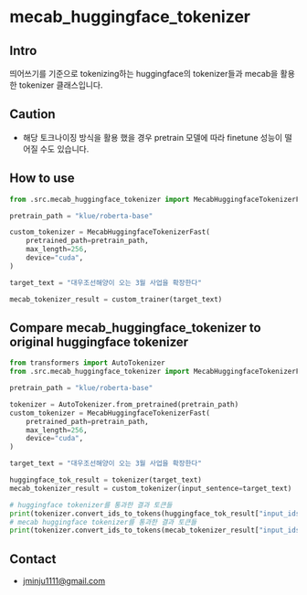 # mecab_huggingface_tokenizer
## Intro
띄어쓰기를 기준으로 tokenizing하는 huggingface의 tokenizer들과 mecab을 활용한 tokenizer 클래스입니다.

## Caution
* 해당 토크나이징 방식을 활용 했을 경우 pretrain 모델에 따라 finetune 성능이 떨어질 수도 있습니다.

## How to use
```python
from .src.mecab_huggingface_tokenizer import MecabHuggingfaceTokenizerFast

pretrain_path = "klue/roberta-base"

custom_tokenizer = MecabHuggingfaceTokenizerFast(
    pretrained_path=pretrain_path,
    max_length=256,
    device="cuda",
)

target_text = "대우조선해양이 오는 3월 사업을 확장한다"

mecab_tokenizer_result = custom_trainer(target_text)
```

## Compare mecab_huggingface_tokenizer to original huggingface tokenizer
```python
from transformers import AutoTokenizer
from .src.mecab_huggingface_tokenizer import MecabHuggingfaceTokenizerFast

pretrain_path = "klue/roberta-base"

tokenizer = AutoTokenizer.from_pretrained(pretrain_path)
custom_tokenizer = MecabHuggingfaceTokenizerFast(
    pretrained_path=pretrain_path,
    max_length=256,
    device="cuda",
)

target_text = "대우조선해양이 오는 3월 사업을 확장한다"

huggingface_tok_result = tokenizer(target_text)
mecab_tokenizer_result = custom_tokenizer(input_sentence=target_text)

# huggingface tokenizer를 통과한 결과 토큰들
print(tokenizer.convert_ids_to_tokens(huggingface_tok_result["input_ids"]))
# mecab huggingface tokenizer를 통과한 결과 토큰들
print(tokenizer.convert_ids_to_tokens(mecab_tokenizer_result["input_ids"]))
```

## Contact
* jminju1111@gmail.com
